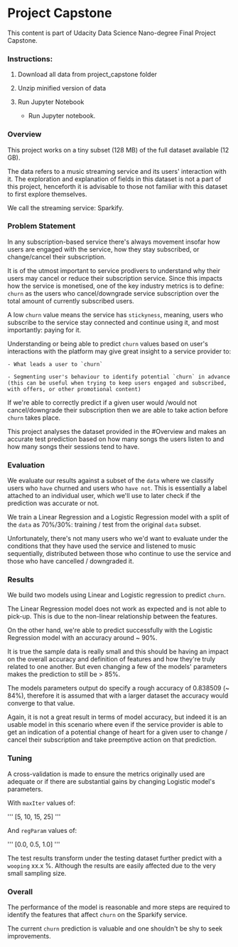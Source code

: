 # Project Capstone

This content is part of Udacity Data Science Nano-degree Final Project Capstone.


### Instructions:
1. Download all data from project_capstone folder

2. Unzip minified version of data

3. Run Jupyter Notebook

    - Run Jupyter notebook.


### Overview

This project works on a tiny subset (128 MB) of the full dataset available (12 GB).

The data refers to a music streaming service and its users' interaction with it.
The exploration and explanation of fields in this dataset is not a part of this project,
henceforth it is advisable to those not familiar with this dataset to first explore themselves.

We call the streaming service: Sparkify.


### Problem Statement

In any subscription-based service there's always movement insofar how users are engaged with the 
service, how they stay subscribed, or change/cancel their subscription.

It is of the utmost important to service prodivers to understand why their users may cancel or 
reduce their subscription service. Since this impacts how the service is monetised, one of the 
key industry metrics is to define: `churn` as the users who cancel/downgrade service subscription
over the total amount of currently subscribed users.

A low `churn` value means the service has `stickyness`, meaning, users who subscribe to the service
stay connected and continue using it, and most importantly: paying for it.

Understanding or being able to predict `churn` values based on user's interactions with the platform 
may give great insight to a service provider to:

	- What leads a user to `churn`
	
	- Segmenting user's behaviour to identify potential `churn` in advance
	(this can be useful when trying to keep users engaged and subscribed, with offers, or other promotional content)

If we're able to correctly predict if a given user would /would not cancel/downgrade their subscription
then we are able to take action before `churn` takes place.

This project analyses the dataset provided in the #Overview and makes an accurate test prediction based 
on how many songs the users listen to and how many songs their sessions tend to have.


### Evaluation

We evaluate our results against a subset of the `data` where we classify users who `have` churned 
and users who `have not`. This is essentially a label attached to an individual user, which we'll
use to later check if the prediction was accurate or not.

We train a Linear Regression and a Logistic Regression model with a split of the `data` as 70%/30%: 
training / test from the original `data` subset.

Unfortunately, there's not many users who we'd want to evaluate under the conditions that they have used the
service and listened to music sequentially, distributed between those who continue to use the service and those
who have cancelled / downgraded it.


### Results

We build two models using Linear and Logistic regression to predict `churn`.

The Linear Regression model does not work as expected and is not able to pick-up. This is due to the non-linear
relationship between the features.

On the other hand, we're able to predict successfully with the Logistic Regression model with an accuracy
around ~ 90%.

It is true the sample data is really small and this should be having an impact on the overall accuracy 
and definition of features and how they're truly related to one another. But even changing a few 
of the models' parameters makes the prediction to still be > 85%.

The models parameters output do specify a rough accuracy of 0.838509 (~ 84%), therefore it is assumed
that with a larger dataset the accuracy would converge to that value.

Again, it is not a great result in terms of model accuracy, but indeed it is an usable model in this scenario
where even if the service provider is able to get an indication of a potential change of heart for a given
user to change / cancel their subscription and take preemptive action on that prediction.


### Tuning

A cross-validation is made to ensure the metrics originally used are adequate or if there are
substantial gains by changing Logistic model's parameters.

With `maxIter` values of:

'''
[5, 10, 15, 25]
'''

And `regParam` values of:

'''
[0.0, 0.5, 1.0]
'''

The test results transform under the testing dataset further predict with a `wooping` xx.x %.
Although the results are easily affected due to the very small sampling size.


### Overall

The performance of the model is reasonable and more steps are required to identify the features that
affect `churn` on the Sparkify service.

The current `churn` prediction is valuable and one shouldn't be shy to seek improvements.